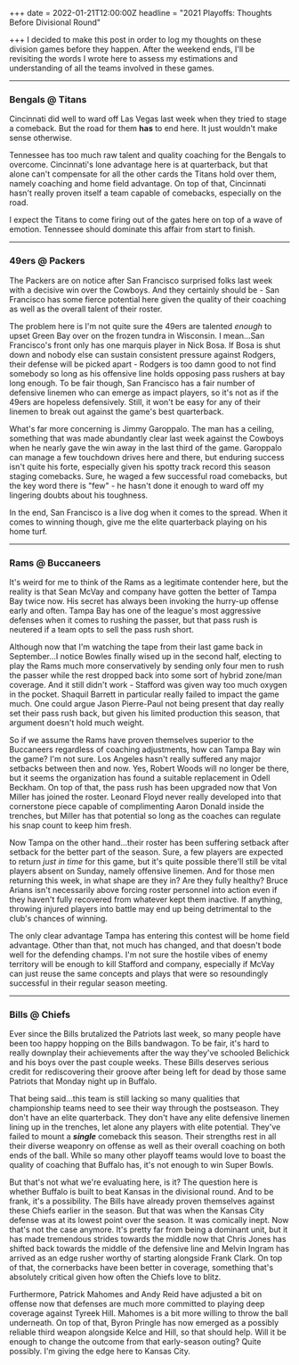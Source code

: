 +++
date = 2022-01-21T12:00:00Z
headline = "2021 Playoffs: Thoughts Before Divisional Round"

+++
I decided to make this post in order to log my thoughts on these division games before they happen. After the weekend ends, I'll be revisiting the words I wrote here to assess my estimations and understanding of all the teams involved in these games.

***

### Bengals @ Titans

Cincinnati did well to ward off Las Vegas last week when they tried to stage a comeback. But the road for them **has** to end here. It just wouldn't make sense otherwise.

Tennessee has too much raw talent and quality coaching for the Bengals to overcome. Cincinnati's lone advantage here is at quarterback, but that alone can't compensate for all the other cards the Titans hold over them, namely coaching and home field advantage. On top of that, Cincinnati hasn't really proven itself a team capable of comebacks, especially on the road.

I expect the Titans to come firing out of the gates here on top of a wave of emotion. Tennessee should dominate this affair from start to finish.

***

### 49ers @ Packers

The Packers are on notice after San Francisco surprised folks last week with a decisive win over the Cowboys. And they certainly should be - San Francisco has some fierce potential here given the quality of their coaching as well as the overall talent of their roster.

The problem here is I'm not quite sure the 49ers are talented _enough_ to upset Green Bay over on the frozen tundra in Wisconsin. I mean...San Francisco's front only has one marquis player in Nick Bosa. If Bosa is shut down and nobody else can sustain consistent pressure against Rodgers, their defense will be picked apart - Rodgers is too damn good to not find somebody so long as his offensive line holds opposing pass rushers at bay long enough. To be fair though, San Francisco has a fair number of defensive linemen who can emerge as impact players, so it's not as if the 49ers are hopeless defensively. Still, it won't be easy for any of their linemen to break out against the game's best quarterback.

What's far more concerning is Jimmy Garoppalo. The man has a ceiling, something that was made abundantly clear last week against the Cowboys when he nearly gave the win away in the last third of the game. Garoppalo can manage a few touchdown drives here and there, but enduring success isn't quite his forte, especially given his spotty track record this season staging comebacks. Sure, he waged a few successful road comebacks, but the key word there is "few" - he hasn't done it enough to ward off my lingering doubts about his toughness.

In the end, San Francisco is a live dog when it comes to the spread. When it comes to winning though, give me the elite quarterback playing on his home turf.

***

### Rams @ Buccaneers

It's weird for me to think of the Rams as a legitimate contender here, but the reality is that Sean McVay and company have gotten the better of Tampa Bay twice now. His secret has always been invoking the hurry-up offense early and often. Tampa Bay has one of the league's most aggressive defenses when it comes to rushing the passer, but that pass rush is neutered if a team opts to sell the pass rush short.

Although now that I'm watching the tape from their last game back in September...I notice Bowles finally wised up in the second half, electing to play the Rams much more conservatively by sending only four men to rush the passer while the rest dropped back into some sort of hybrid zone/man coverage. And it still didn't work - Stafford was given way too much oxygen in the pocket. Shaquil Barrett in particular really failed to impact the game much. One could argue Jason Pierre-Paul not being present that day really set their pass rush back, but given his limited production this season, that argument doesn't hold much weight.

So if we assume the Rams have proven themselves superior to the Buccaneers regardless of coaching adjustments, how can Tampa Bay win the game? I'm not sure. Los Angeles hasn't really suffered any major setbacks between then and now. Yes, Robert Woods will no longer be there, but it seems the organization has found a suitable replacement in Odell Beckham. On top of that, the pass rush has been upgraded now that Von Miller has joined the roster. Leonard Floyd never really developed into that cornerstone piece capable of complimenting Aaron Donald inside the trenches, but Miller has that potential so long as the coaches can regulate his snap count to keep him fresh.

Now Tampa on the other hand...their roster has been suffering setback after setback for the better part of the season. Sure, a few players are expected to return _just in time_ for this game, but it's quite possible there'll still be vital players absent on Sunday, namely offensive linemen. And for those men returning this week, in what shape are they in? Are they fully healthy? Bruce Arians isn't necessarily above forcing roster personnel into action even if they haven't fully recovered from whatever kept them inactive. If anything, throwing injured players into battle may end up being detrimental to the club's chances of winning.

The only clear advantage Tampa has entering this contest will be home field advantage. Other than that, not much has changed, and that doesn't bode well for the defending champs. I'm not sure the hostile vibes of enemy territory will be enough to kill Stafford and company, especially if McVay can just reuse the same concepts and plays that were so resoundingly successful in their regular season meeting.

***

### Bills @ Chiefs

Ever since the Bills brutalized the Patriots last week, so many people have been too happy hopping on the Bills bandwagon. To be fair, it's hard to really downplay their achievements after the way they've schooled Belichick and his boys over the past couple weeks. These Bills deserves serious credit for rediscovering their groove after being left for dead by those same Patriots that Monday night up in Buffalo.

That being said...this team is still lacking so many qualities that championship teams need to see their way through the postseason. They don't have an elite quarterback. They don't have any elite defensive linemen lining up in the trenches, let alone any players with elite potential. They've failed to mount a **_single_** comeback this season. Their strengths rest in all their diverse weaponry on offense as well as their overall coaching on both ends of the ball. While so many other playoff teams would love to boast the quality of coaching that Buffalo has, it's not enough to win Super Bowls.

But that's not what we're evaluating here, is it? The question here is whether Buffalo is built to beat Kansas in the divisional round. And to be frank, it's a possibility. The Bills have already proven themselves against these Chiefs earlier in the season. But that was when the Kansas City defense was at its lowest point over the season. It was comically inept. Now that's not the case anymore. It's pretty far from being a dominant unit, but it has made tremendous strides towards the middle now that Chris Jones has shifted back towards the middle of the defensive line and Melvin Ingram has arrived as an edge rusher worthy of starting alongside Frank Clark. On top of that, the cornerbacks have been better in coverage, something that's absolutely critical given how often the Chiefs love to blitz.

Furthermore, Patrick Mahomes and Andy Reid have adjusted a bit on offense now that defenses are much more committed to playing deep coverage against Tyreek Hill. Mahomes is a bit more willing to throw the ball underneath. On top of that, Byron Pringle has now emerged as a possibly reliable third weapon alongside Kelce and Hill, so that should help. Will it be enough to change the outcome from that early-season outing? Quite possibly. I'm giving the edge here to Kansas City.